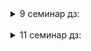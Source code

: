 <details>
  <summary>9 семинар дз:</summary> <br> 
  1.Восстановить пример, рассмотренный на уроке (запустить эврику и 2 сервиса; заставить их взаимодействовать)
Сдать скриншот страницы /eureka/apps с зарегистрированными приложениями.
На скрине должно быть видно оба сервиса (book-service, issuer-service)
![screen](https://github.com/Antonyo891/SpringBoot/blob/seminar_eleven/src/main/resources/Eureka.png) 
</details> <br> 
<details>
  <summary> 11 семинар дз:</summary> Проблематика: имеется несколько микросервисов (проектов) на spring-boot: reader-service, book-service, issue-service, ...
Хочется, чтобы в каждом из этих проектов работал аспект-таймер, замеряющий время выполнения метода бина, помеченного аннотацией @Timer (см. дз к уроку 8)

Решение: создать стартер, который будет инкапсулировать в себе аспект и его автоматический импорт в подключающий проект.
То есть:
1. Пишем стартер, в котором задекларирован аспект и его работа
2. Подключаем стартер в reader-service, book-service, issue-service, ...

Шаги реализации:
1. Создаем новый модуль в микросервисном проекте - это и будет наш стартер
2. Берем код с ДЗ-8 (класс аспекта и аннотации) и переносим в стартер
3. В стартере декларируем Configuration и внутри нее декларируем бин - аспект
4. В проекте стартера в resources/META-INF/spring/org.springframework.boot.autoconfigure.AutoConfiguration.imports прописываем полный путь конфигурации
5. Подключаем зависимость стартера (pom-dependency) в микросервисы
6. Проверяем, что аспект работает

Доп. задание (со звездочкой): придумать точки расширения\конфигурирования аспекта:
Включить\выключить по флажку в конфиге (ConditionalOnProperty)
</summary>details>


